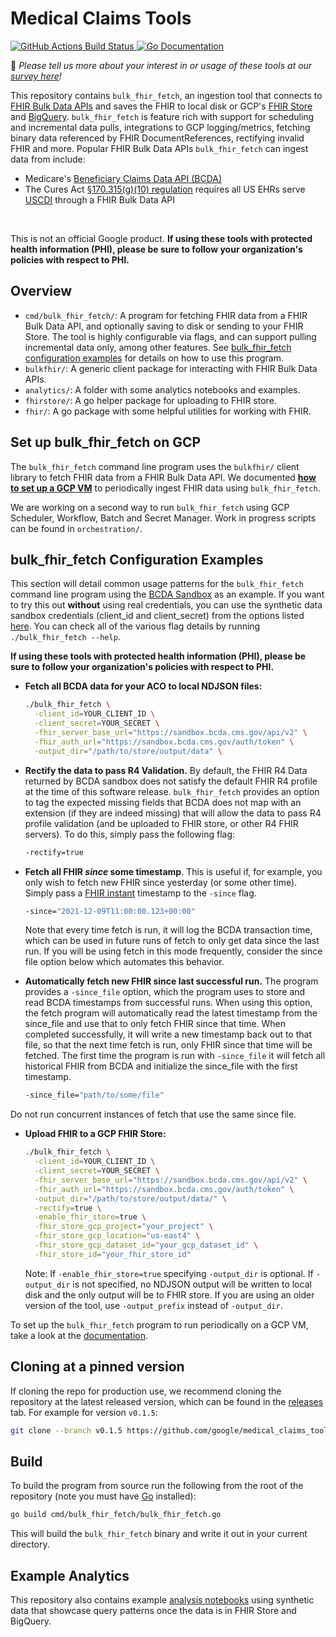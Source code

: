 # Medical Claims Tools
<a href="https://github.com/google/medical_claims_tools/actions">
  <img src="https://github.com/google/medical_claims_tools/workflows/go_test/badge.svg" alt="GitHub Actions Build Status" />
</a>
<a href="https://godoc.org/github.com/google/medical_claims_tools">
  <img src="https://godoc.org/github.com/google/medical_claims_tools?status.svg" alt="Go Documentation" />
</a>

👀 _Please tell us more about your interest in or usage of these tools at our [survey here](https://docs.google.com/forms/d/e/1FAIpQLSdmWHaGc41gWiobMT6kNd0PGPPeWGeS-LyG6CrGZ79moaUIEQ/viewform)!_

This repository contains `bulk_fhir_fetch`, an ingestion tool that connects to [FHIR Bulk Data APIs](https://hl7.org/fhir/uv/bulkdata/) and saves the FHIR to local disk or GCP's
[FHIR Store](https://cloud.google.com/healthcare-api/docs/how-tos/fhir) and [BigQuery](https://cloud.google.com/bigquery). `bulk_fhir_fetch` is feature rich with support for scheduling and incremental data pulls, integrations to GCP logging/metrics, fetching binary data referenced by FHIR DocumentReferences, rectifying invalid FHIR and more. Popular FHIR Bulk Data APIs `bulk_fhir_fetch` can ingest data from include:

* Medicare's [Beneficiary Claims Data API (BCDA)](https://bcda.cms.gov/)
* The Cures Act [§170.315(g)(10) regulation](https://www.healthit.gov/test-method/standardized-api-patient-and-population-services) requires all US EHRs serve [USCDI](https://www.healthit.gov/isa/united-states-core-data-interoperability-uscdi#uscdi-v1) through a FHIR Bulk Data API

<br />

This is not an official Google product. __If using these tools with protected health information (PHI), please be sure
to follow your organization's policies with respect to PHI.__

## Overview
<!---TODO(b/199179306): add links to code paths below.--->
* `cmd/bulk_fhir_fetch/`: A program for fetching FHIR data from a
  FHIR Bulk Data API, and optionally saving to disk or sending to your
  FHIR Store. The tool
  is highly configurable via flags, and can support pulling incremental data
  only, among other features. See [bulk_fhir_fetch configuration examples](#bulk_fhir_fetch-configuration-examples) for details on how to use this program.
* `bulkfhir/`: A generic client package for interacting with FHIR Bulk Data APIs.
* `analytics/`: A folder with some analytics notebooks and examples.
* `fhirstore/`: A go helper package for uploading to FHIR store.
* `fhir/`: A go package with some helpful utilities for working with FHIR.

## Set up bulk_fhir_fetch on GCP

The `bulk_fhir_fetch` command line program uses the `bulkfhir/` client library
to fetch FHIR data from a FHIR Bulk Data API. We documented __[how to set up a
GCP VM](docs/periodic_gcp_ingestion.md)__ to periodically ingest FHIR data using
`bulk_fhir_fetch`.

We are working on a second way to run `bulk_fhir_fetch` using GCP Scheduler, Workflow, Batch and Secret Manager. Work in progress scripts can be found in `orchestration/`.

## bulk_fhir_fetch Configuration Examples

This section will detail common usage patterns for the `bulk_fhir_fetch` command
line program using the [BCDA Sandbox](https://bcda.cms.gov/guide.html#try-the-api)
as an example. If you want to try this out __without__ using real credentials,
you can use the synthetic data sandbox credentials (client_id and client_secret)
from the options listed [here](https://bcda.cms.gov/guide.html#try-the-api). You
can check all of the various flag details by running `./bulk_fhir_fetch --help`.

__If using these tools with protected health information (PHI), please be sure
to follow your organization's policies with respect to PHI.__

* __Fetch all BCDA data for your ACO to local NDJSON files:__

  ```sh
  ./bulk_fhir_fetch \
    -client_id=YOUR_CLIENT_ID \
    -client_secret=YOUR_SECRET \
    -fhir_server_base_url="https://sandbox.bcda.cms.gov/api/v2" \
    -fhir_auth_url="https://sandbox.bcda.cms.gov/auth/token" \
    -output_dir="/path/to/store/output/data" \
  ```

* __Rectify the data to pass R4 Validation.__ By default, the FHIR R4 Data
returned by BCDA sandbox does not satisfy the default FHIR R4 profile at the time of
this software release. `bulk_fhir_fetch` provides an option to tag the expected missing
fields that BCDA does not map with an extension (if they are indeed missing)
that will allow the data to pass R4 profile validation (and be uploaded to FHIR
store, or other R4 FHIR servers). To do this, simply pass the following flag:

  ```sh
  -rectify=true
  ```

* __Fetch all FHIR _since_ some timestamp__. This is useful if, for example,
you only wish to fetch new FHIR since yesterday (or some other time).
Simply pass a [FHIR instant](https://www.hl7.org/fhir/datatypes.html#instant)
timestamp to the `-since` flag.

  ```sh
  -since="2021-12-09T11:00:00.123+00:00"
  ```
  Note that every time fetch is run, it will log the BCDA transaction time,
  which can be used in future runs of fetch to only get data since the last run.
  If you will be using fetch in this mode frequently, consider the since file
  option below which automates this behavior.

* __Automatically fetch new FHIR since last successful run.__ The program
provides a `-since_file` option, which the program uses to store and read BCDA
timestamps from successful runs. When using this option, the fetch program will
automatically read the latest timestamp from the since_file and use that to only
fetch FHIR since that time. When completed successfully, it will write a new
timestamp back out to that file, so that the next time fetch is run, only FHIR
since that time will be fetched. The first time the program is run with
`-since_file` it will fetch all historical FHIR from BCDA and initialize the
since_file with the first timestamp.

  ```sh
  -since_file="path/to/some/file"
  ```
Do not run concurrent instances of fetch that use the same since file.

* __Upload FHIR to a GCP FHIR Store:__

  ```sh
  ./bulk_fhir_fetch \
    -client_id=YOUR_CLIENT_ID \
    -client_secret=YOUR_SECRET \
    -fhir_server_base_url="https://sandbox.bcda.cms.gov/api/v2" \
    -fhir_auth_url="https://sandbox.bcda.cms.gov/auth/token" \
    -output_dir="/path/to/store/output/data/" \
    -rectify=true \
    -enable_fhir_store=true \
    -fhir_store_gcp_project="your_project" \
    -fhir_store_gcp_location="us-east4" \
    -fhir_store_gcp_dataset_id="your_gcp_dataset_id" \
    -fhir_store_id="your_fhir_store_id"
  ```

  Note: If `-enable_fhir_store=true` specifying `-output_dir` is optional. If
  `-output_dir` is not specified, no NDJSON output will be written to local
  disk and the only output will be to FHIR store. If you are using an older
  version of the tool, use `-output_prefix` instead of `-output_dir`.

To set up the `bulk_fhir_fetch` program to run periodically on a GCP VM, take a look at the
[documentation](docs/periodic_gcp_ingestion.md).

## Cloning at a pinned version

If cloning the repo for production use, we recommend cloning the repository at
the latest released version, which can be found in the
[releases](https://github.com/google/medical_claims_tools/releases)
tab. For example for version `v0.1.5`:

```sh
git clone --branch v0.1.5 https://github.com/google/medical_claims_tools.git
```

## Build

To build the program from source run the following from the root of the
repository (note you must have [Go](https://go.dev/dl/) installed):

```sh
go build cmd/bulk_fhir_fetch/bulk_fhir_fetch.go
```

This will build the `bulk_fhir_fetch` binary and write it out in your current
directory.

## Example Analytics
This repository also contains example [analysis notebooks](analytics)
using synthetic data that showcase query patterns once the data is in FHIR Store
and BigQuery.
